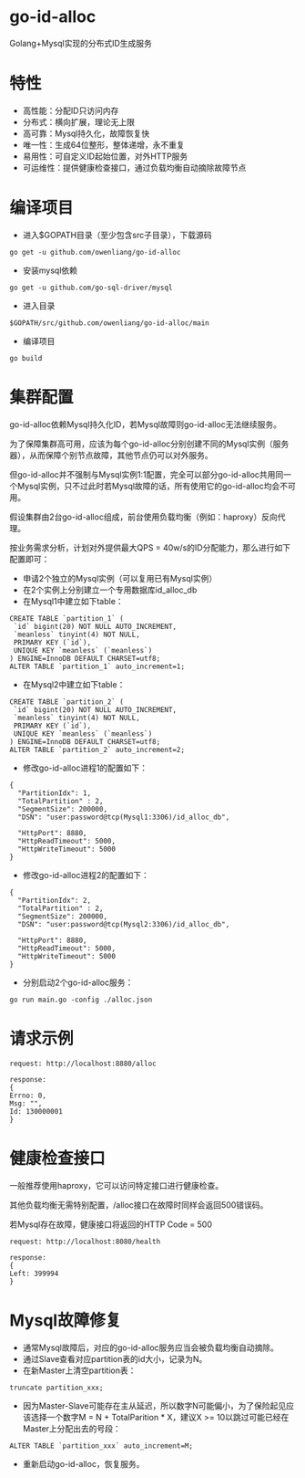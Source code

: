 # go-id-alloc
Golang+Mysql实现的分布式ID生成服务

# 特性
* 高性能：分配ID只访问内存
* 分布式：横向扩展，理论无上限
* 高可靠：Mysql持久化，故障恢复快
* 唯一性：生成64位整形，整体递增，永不重复
* 易用性：可自定义ID起始位置，对外HTTP服务
* 可运维性：提供健康检查接口，通过负载均衡自动摘除故障节点

# 编译项目
* 进入$GOPATH目录（至少包含src子目录），下载源码

```
go get -u github.com/owenliang/go-id-alloc
```

* 安装mysql依赖

```
go get -u github.com/go-sql-driver/mysql
```

* 进入目录

```
$GOPATH/src/github.com/owenliang/go-id-alloc/main
```

* 编译项目

```
go build
```

# 集群配置

go-id-alloc依赖Mysql持久化ID，若Mysql故障则go-id-alloc无法继续服务。

为了保障集群高可用，应该为每个go-id-alloc分别创建不同的Mysql实例（服务器），从而保障个别节点故障，其他节点仍可以对外服务。

但go-id-alloc并不强制与Mysql实例1:1配置，完全可以部分go-id-alloc共用同一个Mysql实例，只不过此时若Mysql故障的话，所有使用它的go-id-alloc均会不可用。

假设集群由2台go-id-alloc组成，前台使用负载均衡（例如：haproxy）反向代理。

按业务需求分析，计划对外提供最大QPS = 40w/s的ID分配能力，那么进行如下配置即可：

* 申请2个独立的Mysql实例（可以复用已有Mysql实例）
* 在2个实例上分别建立一个专用数据库id_alloc_db
* 在Mysql1中建立如下table：

```
CREATE TABLE `partition_1` (
 `id` bigint(20) NOT NULL AUTO_INCREMENT,
 `meanless` tinyint(4) NOT NULL,
 PRIMARY KEY (`id`),
 UNIQUE KEY `meanless` (`meanless`)
) ENGINE=InnoDB DEFAULT CHARSET=utf8;
ALTER TABLE `partition_1` auto_increment=1;
```

* 在Mysql2中建立如下table：

```
CREATE TABLE `partition_2` (
 `id` bigint(20) NOT NULL AUTO_INCREMENT,
 `meanless` tinyint(4) NOT NULL,
 PRIMARY KEY (`id`),
 UNIQUE KEY `meanless` (`meanless`)
) ENGINE=InnoDB DEFAULT CHARSET=utf8;
ALTER TABLE `partition_2` auto_increment=2;
```

* 修改go-id-alloc进程1的配置如下：

```
{
  "PartitionIdx": 1,
  "TotalPartition" : 2,
  "SegmentSize": 200000,
  "DSN": "user:password@tcp(Mysql1:3306)/id_alloc_db",

  "HttpPort": 8880,
  "HttpReadTimeout": 5000,
  "HttpWriteTimeout": 5000
}
```

* 修改go-id-alloc进程2的配置如下：

```
{
  "PartitionIdx": 2,
  "TotalPartition" : 2,
  "SegmentSize": 200000,
  "DSN": "user:password@tcp(Mysql2:3306)/id_alloc_db",

  "HttpPort": 8880,
  "HttpReadTimeout": 5000,
  "HttpWriteTimeout": 5000
}
```

* 分别启动2个go-id-alloc服务：

```
go run main.go -config ./alloc.json
```

# 请求示例
```
request: http://localhost:8880/alloc

response:
{
Errno: 0,
Msg: "",
Id: 130000001
}
```

# 健康检查接口
一般推荐使用haproxy，它可以访问特定接口进行健康检查。

其他负载均衡无需特别配置，/alloc接口在故障时同样会返回500错误码。

若Mysql存在故障，健康接口将返回的HTTP Code = 500

```
request: http://localhost:8080/health

response:
{
Left: 399994
}

```

# Mysql故障修复

* 通常Mysql故障后，对应的go-id-alloc服务应当会被负载均衡自动摘除。
* 通过Slave查看对应partition表的id大小，记录为N。
* 在新Master上清空partition表：

```
truncate partition_xxx;
```

* 因为Master-Slave可能存在主从延迟，所以数字N可能偏小，为了保险起见应该选择一个数字M = N + TotalParition * X，建议X >= 10以跳过可能已经在Master上分配出去的号段：

```
ALTER TABLE `partition_xxx` auto_increment=M;
```

* 重新启动go-id-alloc，恢复服务。

